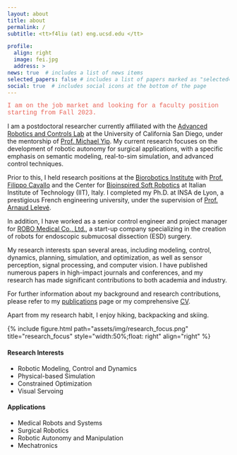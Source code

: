 ```yaml
---
layout: about
title: about
permalink: /
subtitle: <tt>f4liu (at) eng.ucsd.edu </tt>

profile:
  align: right
  image: fei.jpg
  address: >
news: true  # includes a list of news items
selected_papers: false # includes a list of papers marked as "selected={true}"
social: true  # includes social icons at the bottom of the page
---
```


<!-- Google tag (gtag.js) -->
<script async src="https://www.googletagmanager.com/gtag/js?id=G-5X8J72JD36"></script>
<script>
  window.dataLayer = window.dataLayer || [];
  function gtag(){dataLayer.push(arguments);}
  gtag('js', new Date());

  gtag('config', 'G-5X8J72JD36');
</script>

<!-- I am a postdoctoral researcher at [Advanced Robotics and Controls Lab](https://www.ucsdarclab.com/) at the University of California San Diego (UCSD), under the supervision of [Prof. Michael Yip](https://yip.eng.ucsd.edu/). I am currently working on robotic autonomy for surgical applications, with semantic modeling, real-to-sim simulation, and advanced control techniques. Before that, I served as a research associate and postdoctoral scholar both at the [Biorobotics Institute](https://www.santannapisa.it/en/institute/biorobotics) with [Prof. Filippo Cavallo](https://scholar.google.it/citations?user=4qiWy0MAAAAJ&hl=en) at Scuola Superiore Sant'Anna (SSSA), and the Center for [Bioinspired Soft Robotics](https://bsr.iit.it/) at Italian Institute of Technology (IIT) in Italy. I finished my Ph.D. at [Ampère Laboratory](http://www.ampere-lab.fr/?lang=en) with [Prof. Arnaud Lelevé](https://scholar.google.fr/citations?user=ViL8uI8AAAAJ&hl=fr)  at [INSA de Lyon](https://www.insa-lyon.fr/en/), a top French [Grande école](https://en.wikipedia.org/wiki/Grande_%C3%A9cole) and engineering university. Right after my Ph.D. dissertation, I also worked for a start-up company [ROBO Medical Co., Ltd.](http://en.docrobo.com/) as a senior control engineer and project manager for the creation of a robot for endoscopic submucosal dissection (ESD) surgery. During the last few years, I have experience in several robotic areas, including modeling, control, dynamics, planning, simulation, and optimization. I also have knowledge of sensor perception, signal processing, and computer vision. I have authored a number of journal and conference papers that have advanced and impacted both the academic and industrial worlds. For more details, you can check out my [publications](/publications/) page or see my [full CV](/cv/) here. -->

<p style="font-family:courier;color:#E96357">I am on the job market and looking for a faculty position starting from Fall 2023.</p>

I am a postdoctoral researcher currently affiliated with the [Advanced Robotics and Controls Lab](https://www.ucsdarclab.com/) at the University of California San Diego, under the mentorship of [Prof. Michael Yip](https://yip.eng.ucsd.edu/). My current research focuses on the development of robotic autonomy for surgical applications, with a specific emphasis on semantic modeling, real-to-sim simulation, and advanced control techniques.

Prior to this, I held research positions at the [Biorobotics Institute](https://www.santannapisa.it/en/institute/biorobotics) with [Prof. Filippo Cavallo](https://scholar.google.it/citations?user=4qiWy0MAAAAJ&hl=en) and the Center for [Bioinspired Soft Robotics](https://bsr.iit.it/) at Italian Institute of Technology (IIT), Italy. I completed my Ph.D. at INSA de Lyon, a prestigious French engineering university, under the supervision of [Prof. Arnaud Lelevé](https://scholar.google.fr/citations?user=ViL8uI8AAAAJ&hl=fr).

In addition, I have worked as a senior control engineer and project manager for [ROBO Medical Co., Ltd.](http://en.docrobo.com/), a start-up company specializing in the creation of robots for endoscopic submucosal dissection (ESD) surgery.

My research interests span several areas, including modeling, control, dynamics, planning, simulation, and optimization, as well as sensor perception, signal processing, and computer vision. I have published numerous papers in high-impact journals and conferences, and my research has made significant contributions to both academia and industry.

For further information about my background and research contributions, please refer to my [publications](/publications/) page or my comprehensive [CV](/cv/).

Apart from my research habit, I enjoy hiking, backpacking and skiing.

{% include figure.html path="assets/img/research_focus.png" title="research_focus" style="width:50%;float: right" align="right" %}
#### Research Interests
- Robotic Modeling, Control and Dynamics
- Physical-based Simulation
- Constrained Optimization
- Visual Servoing

#### Applications
- Medical Robots and Systems
- Surgical Robotics
- Robotic Autonomy and Manipulation
- Mechatronics 
